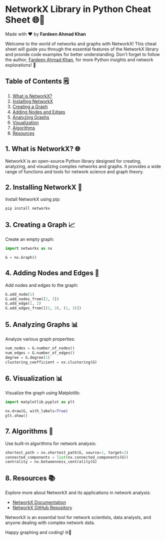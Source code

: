 # NetworkX Library in Python Cheat Sheet 🌐🔗

Made with :heart: by **Fardeen Ahmad Khan**

Welcome to the world of networks and graphs with NetworkX! This cheat sheet will guide you through the essential features of the NetworkX library and provide code examples for better understanding. Don't forget to follow the author, [Fardeen Ahmad Khan](https://github.com/I-Fardeen), for more Python insights and network explorations! 🌟

## Table of Contents 🗒️

1. [What is NetworkX?](#what-is-networkx)
2. [Installing NetworkX](#installing-networkx)
3. [Creating a Graph](#creating-a-graph)
4. [Adding Nodes and Edges](#adding-nodes-and-edges)
5. [Analyzing Graphs](#analyzing-graphs)
6. [Visualization](#visualization)
7. [Algorithms](#algorithms)
8. [Resources](#resources)

## 1. What is NetworkX? 🌐

NetworkX is an open-source Python library designed for creating, analyzing, and visualizing complex networks and graphs. It provides a wide range of functions and tools for network science and graph theory.

## 2. Installing NetworkX 🚀

Install NetworkX using pip:

```python
pip install networkx
```

## 3. Creating a Graph 📈

Create an empty graph:

```python
import networkx as nx

G = nx.Graph()
```

## 4. Adding Nodes and Edges 🔗

Add nodes and edges to the graph:

```python
G.add_node(1)
G.add_nodes_from([2, 3])
G.add_edge(1, 2)
G.add_edges_from([(2, 3), (1, 3)])
```

## 5. Analyzing Graphs 📊

Analyze various graph properties:

```python
num_nodes = G.number_of_nodes()
num_edges = G.number_of_edges()
degree = G.degree(1)
clustering_coefficient = nx.clustering(G)
```

## 6. Visualization 📊

Visualize the graph using Matplotlib:

```python
import matplotlib.pyplot as plt

nx.draw(G, with_labels=True)
plt.show()
```

## 7. Algorithms 🧮

Use built-in algorithms for network analysis:

```python
shortest_path = nx.shortest_path(G, source=1, target=3)
connected_components = list(nx.connected_components(G))
centrality = nx.betweenness_centrality(G)
```

## 8. Resources 📚

Explore more about NetworkX and its applications in network analysis:

- [NetworkX Documentation](https://networkx.github.io/)
- [NetworkX GitHub Repository](https://github.com/networkx/networkx)

NetworkX is an essential tool for network scientists, data analysts, and anyone dealing with complex network data.

Happy graphing and coding! 🌐🔗
